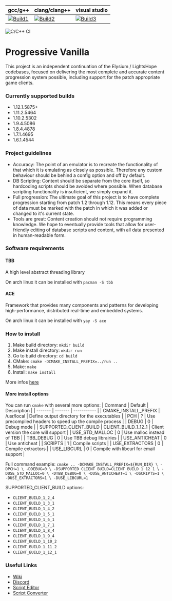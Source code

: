 | gcc/g++           | clang/clang++     | visual studio     |
|-------------------|-------------------|-------------------|
| [![Build1][1]][10]| [![Build2][2]][10]| [![Build3][3]][10]|

[1]: https://travis-badge.herokuapp.com/repos/vmangos/core/branches/development/1?use_travis_com=true
[2]: https://travis-badge.herokuapp.com/repos/vmangos/core/branches/development/2?use_travis_com=true
[3]: https://travis-badge.herokuapp.com/repos/vmangos/core/branches/development/3?use_travis_com=true

[10]: https://travis-ci.com/github/vmangos/core


![C/C++ CI](https://github.com/vmangos/core/workflows/C/C++%20CI/badge.svg)


# Progressive Vanilla
This project is an independent continuation of the Elysium / LightsHope codebases, focused on delivering the most complete and accurate content progression system possible, including support for the patch appropriate game clients.

### Currently supported builds
- 1.12.1.5875+
- 1.11.2.5464
- 1.10.2.5302
- 1.9.4.5086
- 1.8.4.4878
- 1.7.1.4695
- 1.6.1.4544

### Project guidelines
- Accuracy: The point of an emulator is to recreate the functionality of that which it is emulating as closely as possible. Therefore any custom behaviour should be behind a config option and off by default.
- DB Scripting: Content should be separate from the core itself, so hardcoding scripts should be avoided where possible. When database scripting functionality is insuficient, we simply expand it.
- Full progression: The ultimate goal of this project is to have complete progression starting from patch 1.2 through 1.12. This means every piece of data must be marked with the patch in which it was added or changed to it's current state.
- Tools are great: Content creation should not require programming knowledge. We hope to eventually provide tools that allow for user-friendly editing of database scripts and content, with all data presented in human-readable form.

### Software requirements

#### TBB
A high level abstract threading library

On arch linux it can be installed with `pacman -S tbb`

#### ACE
Framework that provides many components and patterns for developing high-performance, distributed real-time and embedded systems.

On arch linux it can be installed with `yay -S ace`

### How to install
1. Make build directory: `mkdir build`
2. Make install directory: `mkdir run`
3. Go to build directory: `cd build`
4. CMake: `cmake -DCMAKE_INSTALL_PREFIX=../run ..`
5. Make: `make`
6. Install: `make install`

More infos [here](https://github.com/vmangos/wiki/wiki/Getting-it-working)

#### More install options

You can run `cmake` with several more options:
| Command                   | Default           | Description                                               |
| -------                   | -------           | -----------                                               |
| CMAKE_INSTALL_PREFIX      | /usr/local        | Define output directory for the executables               |
| PCH                       | ?                 | Use precompiled headers to speed up the compile process   |
| DEBUG                     | 0                 | Debug mode                                                |
| SUPPORTED_CLIENT_BUILD    | CLIENT_BUILD_1_12_1 | Client version the core will support                    |
| USE_STD_MALLOC            | 0                 | Use malloc instead of TBB                                 |
| TBB_DEBUG                 | 0                 | Use TBB debug librairies                                  |
| USE_ANTICHEAT             | 0                 | Use anticheat                                             |
| SCRIPTS                   | 1                 | Compile scripts                                           |
| USE_EXTRACTORS            | 0                 | Compile extractors                                        |
| USE_LIBCURL               | 0                 | Compile with libcurl for email support                    |


Full command example:
`cmake ..
    -DCMAKE_INSTALL_PREFIX=${RUN_DIR} \
    -DPCH=1 \
    -DDEBUG=0 \
    -DSUPPORTED_CLIENT_BUILD=CLIENT_BUILD_1_12_1 \
    -DUSE_STD_MALLOC=0 \
    -DTBB_DEBUG=0 \
    -DUSE_ANTICHEAT=1 \
    -DSCRIPTS=1 \
    -DUSE_EXTRACTORS=1 \
    -DUSE_LIBCURL=1
`

SUPPORTED_CLIENT_BUILD options:
- `CLIENT_BUILD_1_2_4`
- `CLIENT_BUILD_1_3_1`
- `CLIENT_BUILD_1_4_2`
- `CLIENT_BUILD_1_5_1`
- `CLIENT_BUILD_1_6_1`
- `CLIENT_BUILD_1_7_1`
- `CLIENT_BUILD_1_8_4`
- `CLIENT_BUILD_1_9_4`
- `CLIENT_BUILD_1_10_2`
- `CLIENT_BUILD_1_11_2`
- `CLIENT_BUILD_1_12_1`

### Useful Links
- [Wiki](https://github.com/vmangos/wiki)
- [Discord](https://discord.gg/x9a2jt7)
- [Script Editor](https://github.com/brotalnia/scripteditor)
- [Script Converter](https://github.com/vmangos/ScriptConverter)
